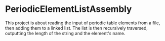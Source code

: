 # PeriodicElementListAssembly
This project is about reading the input of periodic table elements from a file, then adding them to a linked list. The list is then recursively traversed, outputting the length of the string and the element's name. 
